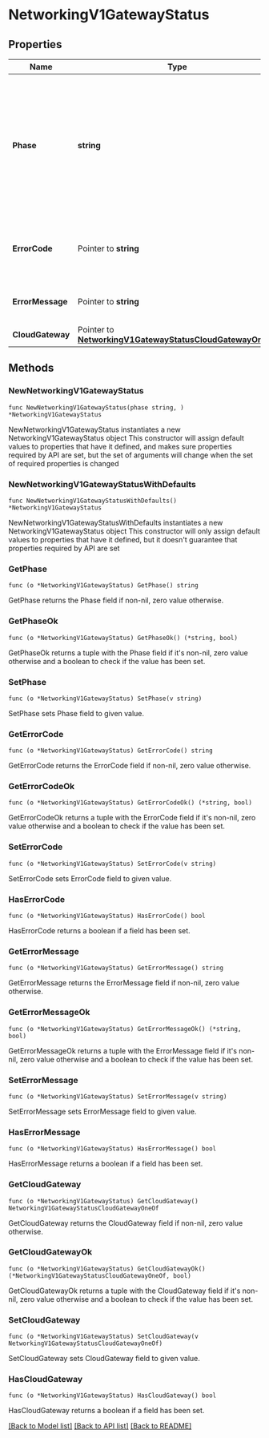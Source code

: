 # NetworkingV1GatewayStatus

## Properties

Name | Type | Description | Notes
------------ | ------------- | ------------- | -------------
**Phase** | **string** | The lifecycle phase of the gateway:    PROVISIONING: gateway provisioning is in progress;    READY:  gateway is ready;    FAILED: gateway is in a failed state;    DEPROVISIONING: gateway deprovisioning is in progress;  | [readonly] 
**ErrorCode** | Pointer to **string** | Error code if gateway is in a failed state. May be used for programmatic error checking. | [optional] [readonly] 
**ErrorMessage** | Pointer to **string** | Displayable error message if gateway is in a failed state | [optional] [readonly] 
**CloudGateway** | Pointer to [**NetworkingV1GatewayStatusCloudGatewayOneOf**](NetworkingV1GatewayStatusCloudGatewayOneOf.md) | Gateway type specific status | [optional] [readonly] 

## Methods

### NewNetworkingV1GatewayStatus

`func NewNetworkingV1GatewayStatus(phase string, ) *NetworkingV1GatewayStatus`

NewNetworkingV1GatewayStatus instantiates a new NetworkingV1GatewayStatus object
This constructor will assign default values to properties that have it defined,
and makes sure properties required by API are set, but the set of arguments
will change when the set of required properties is changed

### NewNetworkingV1GatewayStatusWithDefaults

`func NewNetworkingV1GatewayStatusWithDefaults() *NetworkingV1GatewayStatus`

NewNetworkingV1GatewayStatusWithDefaults instantiates a new NetworkingV1GatewayStatus object
This constructor will only assign default values to properties that have it defined,
but it doesn't guarantee that properties required by API are set

### GetPhase

`func (o *NetworkingV1GatewayStatus) GetPhase() string`

GetPhase returns the Phase field if non-nil, zero value otherwise.

### GetPhaseOk

`func (o *NetworkingV1GatewayStatus) GetPhaseOk() (*string, bool)`

GetPhaseOk returns a tuple with the Phase field if it's non-nil, zero value otherwise
and a boolean to check if the value has been set.

### SetPhase

`func (o *NetworkingV1GatewayStatus) SetPhase(v string)`

SetPhase sets Phase field to given value.


### GetErrorCode

`func (o *NetworkingV1GatewayStatus) GetErrorCode() string`

GetErrorCode returns the ErrorCode field if non-nil, zero value otherwise.

### GetErrorCodeOk

`func (o *NetworkingV1GatewayStatus) GetErrorCodeOk() (*string, bool)`

GetErrorCodeOk returns a tuple with the ErrorCode field if it's non-nil, zero value otherwise
and a boolean to check if the value has been set.

### SetErrorCode

`func (o *NetworkingV1GatewayStatus) SetErrorCode(v string)`

SetErrorCode sets ErrorCode field to given value.

### HasErrorCode

`func (o *NetworkingV1GatewayStatus) HasErrorCode() bool`

HasErrorCode returns a boolean if a field has been set.

### GetErrorMessage

`func (o *NetworkingV1GatewayStatus) GetErrorMessage() string`

GetErrorMessage returns the ErrorMessage field if non-nil, zero value otherwise.

### GetErrorMessageOk

`func (o *NetworkingV1GatewayStatus) GetErrorMessageOk() (*string, bool)`

GetErrorMessageOk returns a tuple with the ErrorMessage field if it's non-nil, zero value otherwise
and a boolean to check if the value has been set.

### SetErrorMessage

`func (o *NetworkingV1GatewayStatus) SetErrorMessage(v string)`

SetErrorMessage sets ErrorMessage field to given value.

### HasErrorMessage

`func (o *NetworkingV1GatewayStatus) HasErrorMessage() bool`

HasErrorMessage returns a boolean if a field has been set.

### GetCloudGateway

`func (o *NetworkingV1GatewayStatus) GetCloudGateway() NetworkingV1GatewayStatusCloudGatewayOneOf`

GetCloudGateway returns the CloudGateway field if non-nil, zero value otherwise.

### GetCloudGatewayOk

`func (o *NetworkingV1GatewayStatus) GetCloudGatewayOk() (*NetworkingV1GatewayStatusCloudGatewayOneOf, bool)`

GetCloudGatewayOk returns a tuple with the CloudGateway field if it's non-nil, zero value otherwise
and a boolean to check if the value has been set.

### SetCloudGateway

`func (o *NetworkingV1GatewayStatus) SetCloudGateway(v NetworkingV1GatewayStatusCloudGatewayOneOf)`

SetCloudGateway sets CloudGateway field to given value.

### HasCloudGateway

`func (o *NetworkingV1GatewayStatus) HasCloudGateway() bool`

HasCloudGateway returns a boolean if a field has been set.


[[Back to Model list]](../README.md#documentation-for-models) [[Back to API list]](../README.md#documentation-for-api-endpoints) [[Back to README]](../README.md)


